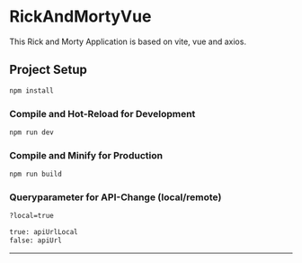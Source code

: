 # RickAndMortyVue

This Rick and Morty Application is based on vite, vue and axios.

## Project Setup

```sh
npm install
```

### Compile and Hot-Reload for Development

```sh
npm run dev
```

### Compile and Minify for Production

```sh
npm run build
```

### Queryparameter for API-Change (local/remote)
```sh
?local=true 

true: apiUrlLocal
false: apiUrl
```

****
